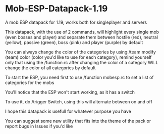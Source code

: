 # Mob-ESP-Datapack-1.19
A mob ESP datapack for 1.19, works both for singleplayer and servers

This datapack, with the use of 2 commands, will highlight every single mob (even bosses and player) and separate them between
hostile (red), neutral (yellow), passive (green), boss (pink) and player (purple) by default

You can always change the color of the categories by using /team modify (team) color (color you'd like to use for each category), remind yourself only that 
using the /function:rc after changing the color of a category WILL change the color of all categories by default

To start the ESP, you need first to use /function mobesp:rc to set a list of categories for the mobs

You'll notice that the ESP won't start working, as it has a switch

To use it, do /trigger Switch, using this will alternate between on and off

I hope this datapack is usefull for whatever purpose you have

You can suggest some new utility that fits into the theme of the pack or report bugs in Issues if you'd like
